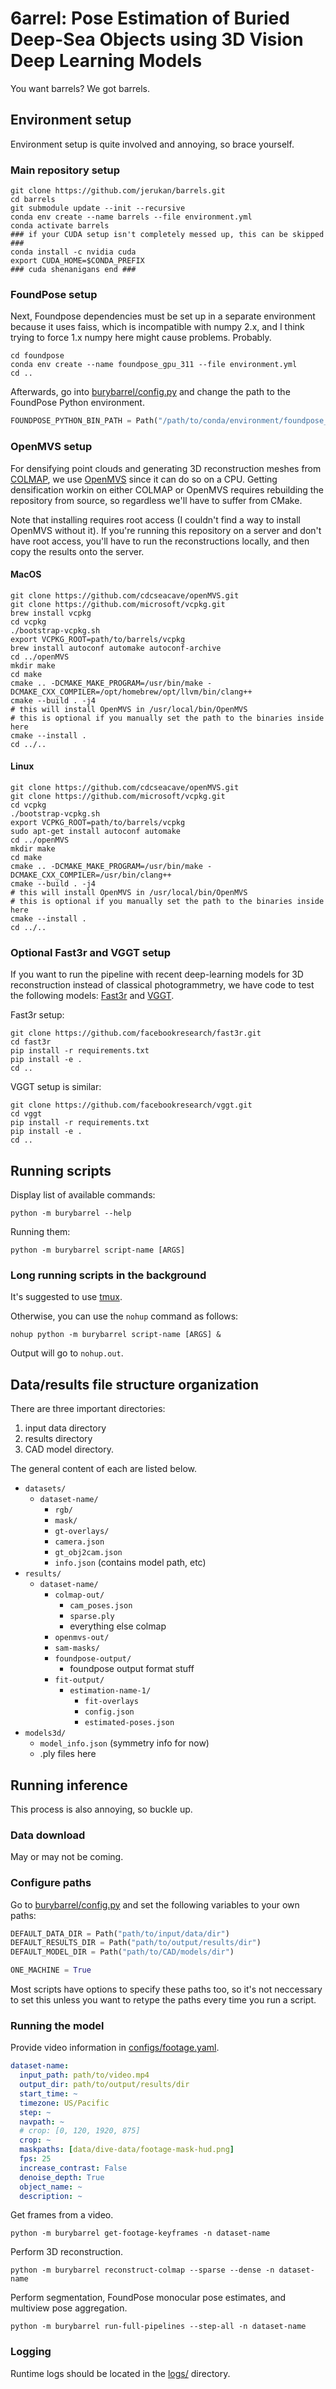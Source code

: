 # 6arrel: Pose Estimation of Buried Deep-Sea Objects using 3D Vision Deep Learning Models

You want barrels? We got barrels.

## Environment setup

Environment setup is quite involved and annoying, so brace yourself.

### Main repository setup

```shell
git clone https://github.com/jerukan/barrels.git
cd barrels
git submodule update --init --recursive
conda env create --name barrels --file environment.yml
conda activate barrels
### if your CUDA setup isn't completely messed up, this can be skipped ###
conda install -c nvidia cuda
export CUDA_HOME=$CONDA_PREFIX
### cuda shenanigans end ###
```

### FoundPose setup

Next, Foundpose dependencies must be set up in a separate environment because it uses
faiss, which is incompatible with numpy 2.x, and I think trying to force 1.x numpy here might
cause problems. Probably.

```shell
cd foundpose
conda env create --name foundpose_gpu_311 --file environment.yml
cd ..
```

Afterwards, go into [burybarrel/config.py](burybarrel/config.py) and change the path to the
FoundPose Python environment.

```python
FOUNDPOSE_PYTHON_BIN_PATH = Path("/path/to/conda/environment/foundpose_gpu_311/bin/python")
```

### OpenMVS setup

For densifying point clouds and generating 3D reconstruction meshes from
[COLMAP](https://github.com/colmap/colmap), we use [OpenMVS](https://github.com/cdcseacave/openMVS)
since it can do so on a CPU. Getting densification workin on either COLMAP or OpenMVS requires
rebuilding the repository from source, so regardless we'll have to suffer from CMake.

Note that installing requires root access (I couldn't find a way to install OpenMVS without it). If you're running this repository on a server and don't have root access, you'll have to run the reconstructions locally, and then copy the results onto the server.

#### MacOS

```shell
git clone https://github.com/cdcseacave/openMVS.git
git clone https://github.com/microsoft/vcpkg.git
brew install vcpkg
cd vcpkg
./bootstrap-vcpkg.sh
export VCPKG_ROOT=path/to/barrels/vcpkg
brew install autoconf automake autoconf-archive
cd ../openMVS
mkdir make
cd make
cmake .. -DCMAKE_MAKE_PROGRAM=/usr/bin/make -DCMAKE_CXX_COMPILER=/opt/homebrew/opt/llvm/bin/clang++
cmake --build . -j4
# this will install OpenMVS in /usr/local/bin/OpenMVS
# this is optional if you manually set the path to the binaries inside here
cmake --install .
cd ../..
```

#### Linux

```shell
git clone https://github.com/cdcseacave/openMVS.git
git clone https://github.com/microsoft/vcpkg.git
cd vcpkg
./bootstrap-vcpkg.sh
export VCPKG_ROOT=path/to/barrels/vcpkg
sudo apt-get install autoconf automake
cd ../openMVS
mkdir make
cd make
cmake .. -DCMAKE_MAKE_PROGRAM=/usr/bin/make -DCMAKE_CXX_COMPILER=/usr/bin/clang++
cmake --build . -j4
# this will install OpenMVS in /usr/local/bin/OpenMVS
# this is optional if you manually set the path to the binaries inside here
cmake --install .
cd ../..
```

### Optional Fast3r and VGGT setup

If you want to run the pipeline with recent deep-learning models for 3D reconstruction instead of classical photogrammetry, we have code to test the following models: [Fast3r](https://github.com/facebookresearch/fast3r) and [VGGT](https://github.com/facebookresearch/vggt).

Fast3r setup:

```shell
git clone https://github.com/facebookresearch/fast3r.git
cd fast3r
pip install -r requirements.txt
pip install -e .
cd ..
```

VGGT setup is similar:

```shell
git clone https://github.com/facebookresearch/vggt.git
cd vggt
pip install -r requirements.txt
pip install -e .
cd ..
```

## Running scripts

Display list of available commands:

```shell
python -m burybarrel --help
```

Running them:

```shell
python -m burybarrel script-name [ARGS]
```

### Long running scripts in the background

It's suggested to use [tmux](https://github.com/tmux/tmux/wiki).

Otherwise, you can use the `nohup` command as follows:

```shell
nohup python -m burybarrel script-name [ARGS] &
```

Output will go to `nohup.out`.

## Data/results file structure organization

There are three important directories:
1. input data directory
2. results directory
3. CAD model directory.

The general content of each are listed below.

- `datasets/`
	- `dataset-name/`
		- `rgb/`
		- `mask/`
		- `gt-overlays/`
		- `camera.json`
		- `gt_obj2cam.json`
		- `info.json` (contains model path, etc)
- `results/`
	- `dataset-name/`
		- `colmap-out/`
			- `cam_poses.json`
			- `sparse.ply`
			- everything else colmap
		- `openmvs-out/`
		- `sam-masks/`
		- `foundpose-output/`
			- foundpose output format stuff
		- `fit-output/`
			- `estimation-name-1/`
				- `fit-overlays`
				- `config.json`
				- `estimated-poses.json`
- `models3d/`
	- `model_info.json` (symmetry info for now)
	- .ply files here

## Running inference

This process is also annoying, so buckle up.

### Data download

May or may not be coming.

### Configure paths

Go to [burybarrel/config.py](burybarrel/config.py) and set the following variables to your own paths:

```python
DEFAULT_DATA_DIR = Path("path/to/input/data/dir")
DEFAULT_RESULTS_DIR = Path("path/to/output/results/dir")
DEFAULT_MODEL_DIR = Path("path/to/CAD/models/dir")

ONE_MACHINE = True
```

Most scripts have options to specify these paths too, so it's not neccessary to set this unless you want to retype the paths every time you run a script.

### Running the model

Provide video information in [configs/footage.yaml](configs/footage.yaml).

```yaml
dataset-name:
  input_path: path/to/video.mp4
  output_dir: path/to/output/results/dir
  start_time: ~
  timezone: US/Pacific
  step: ~
  navpath: ~
  # crop: [0, 120, 1920, 875]
  crop: ~
  maskpaths: [data/dive-data/footage-mask-hud.png]
  fps: 25
  increase_contrast: False
  denoise_depth: True
  object_name: ~
  description: ~
```

Get frames from a video.

```shell
python -m burybarrel get-footage-keyframes -n dataset-name
```

Perform 3D reconstruction.

```shell
python -m burybarrel reconstruct-colmap --sparse --dense -n dataset-name
```

Perform segmentation, FoundPose monocular pose estimates, and multiview pose aggregation.

```shell
python -m burybarrel run-full-pipelines --step-all -n dataset-name
```

### Logging

Runtime logs should be located in the [logs/](logs/) directory.
